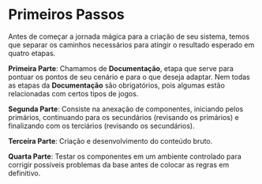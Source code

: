 # Primeiros Passos

Antes de começar a jornada mágica para a criação de seu sistema, temos que separar os caminhos necessários para atingir o resultado esperado em quatro etapas.

**Primeira Parte**: Chamamos de **Documentação**, etapa que serve para pontuar os pontos de seu cenário e para o que deseja adaptar. Nem todas as etapas da **Documentação** são obrigatórios, pois algumas estão relacionadas com certos tipos de jogos.

**Segunda Parte**: Consiste na anexação de componentes, iniciando pelos primários, continuando para os secundários (revisando os primários) e finalizando com os terciários (revisando os secundários).

**Terceira Parte**: Criação e desenvolvimento do conteúdo bruto.

**Quarta Parte**: Testar os componentes em um ambiente controlado para corrigir possíveis problemas da base antes de colocar as regras em definitivo.
